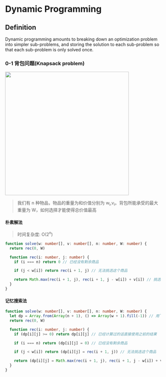 # Dynamic Programming

## Definition

Dynamic programming amounts to breaking down an optimization problem into simpler sub-problems, and storing the solution to each sub-problem so that each sub-problem is only solved once.

### 0-1 背包问题(Knapsack problem)

<img src="https://twk-public.oss-cn-beijing.aliyuncs.com/Knapspack_problem.png" width="400" />

> 我们有 n 种物品，物品的重量为和价值分别为 w<sub>i</sub>,v<sub>i</sub>。背包所能承受的最大重量为 W，如何选择才能使得总价值最高

#### 朴素解法

> 时间复杂度: O(2<sup>n</sup>)

```ts
function solve(w: number[], v: number[], n: number, W: number) {
  return rec(0, W)

  function rec(i: number, j: number) {
    if (i === n) return 0 // 已经没有剩余商品

    if (j < w[i]) return rec(i + 1, j) // 无法挑选这个商品

    return Math.max(rec(i + 1, j), rec(i + 1, j - w[i]) + v[i]) // 挑选和不挑选的两种情况都尝试一下
  }
}
```

#### 记忆搜索法

```ts
function solve(w: number[], v: number[], n: number, W: number) {
  let dp = Array.from(Array(n + 1), () => Array(w + 1).fill(-1)) // 用`-1`表示尚未计算过
  return rec(0, W)

  function rec(i: number, j: number) {
    if (dp[i][j] >= 0) return dp[i][j] // 已经计算过的话直接使用之前的结果

    if (i === n) return (dp[i][j] = 0) // 已经没有剩余商品

    if (j < w[i]) return (dp[i][j] = rec(i + 1, j)) // 无法挑选这个商品

    return (dp[i][j] = Math.max(rec(i + 1, j), rec(i + 1, j - w[i]) + v[i])) // 挑选和不挑选的两种情况都尝试一下
  }
}
```
